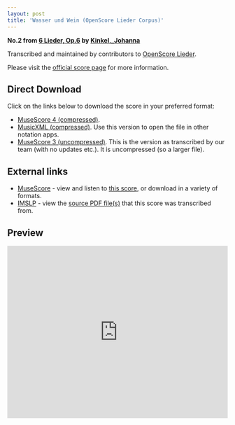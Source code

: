 ```yaml
---
layout: post
title: 'Wasser und Wein (OpenScore Lieder Corpus)'
---
```


__No.2 from [6 Lieder, Op.6](https://fourscoreandmore.org/openscore/lieder/Kinkel,_Johanna/6_Lieder,_Op.6/) by [Kinkel,_Johanna](https://fourscoreandmore.org/openscore/lieder/Kinkel,_Johanna)__

Transcribed and maintained by contributors to [OpenScore Lieder].

Please visit the [official score page] for more information.

[official score page]: https://musescore.com/openscore-lieder-corpus/scores/6248302
[OpenScore Lieder]: https://musescore.com/openscore-lieder-corpus

## Direct Download

Click on the links below to download the score in your preferred format:
- [MuseScore 4 (compressed)](https://github.com/openscore/lieder/blob/main/scores/Kinkel,_Johanna/6_Lieder,_Op.6/2_Wasser_und_Wein/lc6248302.mscz?raw=true).
- [MusicXML (compressed)](https://github.com/openscore/lieder/blob/main/scores/Kinkel,_Johanna/6_Lieder,_Op.6/2_Wasser_und_Wein/lc6248302.mxl?raw=true). Use this version to open the file in other notation apps.
- [MuseScore 3 (uncompressed)](https://github.com/openscore/lieder/blob/main/scores/Kinkel,_Johanna/6_Lieder,_Op.6/2_Wasser_und_Wein/lc6248302.mscx?raw=true). This is the version as transcribed by our team (with no updates etc.). It is uncompressed (so a larger file).

## External links

- [MuseScore] - view and listen to [this score][MuseScore], or download in a variety of formats.
- [IMSLP] - view the [source PDF file(s)][IMSLP] that this score was transcribed from.

[MuseScore]: https://musescore.com/score/6248302
[IMSLP]: https://imslp.org/wiki/Special:ReverseLookup/617919

## Preview

<iframe width="100%" height="394" src="https://musescore.com/openscore-lieder-corpus/scores/6248302/embed" frameborder="0" allowfullscreen allow="autoplay; fullscreen"></iframe>
